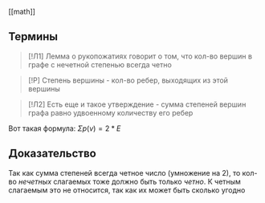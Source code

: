 [[math]]
## Термины

> [!Л1]
> Лемма о рукопожатиях говорит о том, что кол-во вершин в графе с нечетной степенью всегда четно

> [!P]
> Степень вершины - кол-во ребер, выходящих из этой вершины

> [!Л2]
> Есть еще и такое утверждение - сумма степеней вершин графа равно удвоенному количеству его ребер

Вот такая формула: $\Sigma{p(v)}=2*E$
## Доказательство
Так как сумма степеней всегда четное число (умножение на 2), то кол-во *нечетных* слагаемых тоже должно быть только *четно*. К четным слагаемым это не относится, так как их может быть сколько угодно